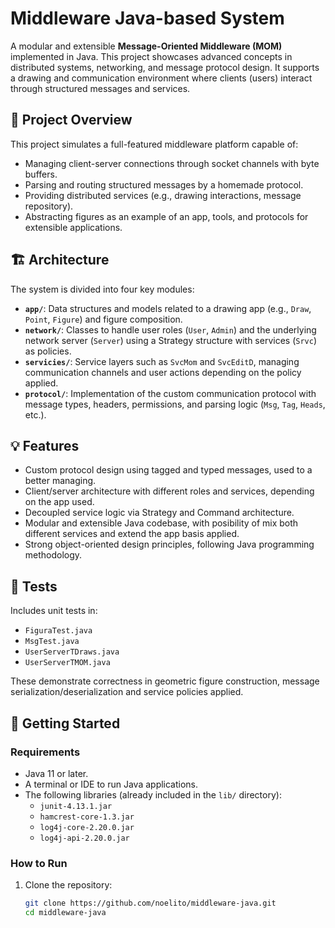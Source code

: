 # Middleware Java-based System

A modular and extensible **Message-Oriented Middleware (MOM)** implemented in Java. This project showcases advanced concepts in distributed systems, networking, and message protocol design. It supports a drawing and communication environment where clients (users) interact through structured messages and services.

## 🧠 Project Overview

This project simulates a full-featured middleware platform capable of:
- Managing client-server connections through socket channels with byte buffers.
- Parsing and routing structured messages by a homemade protocol.
- Providing distributed services (e.g., drawing interactions, message repository).
- Abstracting figures as an example of an app, tools, and protocols for extensible applications.

## 🏗️ Architecture

The system is divided into four key modules:

- **`app/`**: Data structures and models related to a drawing app (e.g., `Draw`, `Point`, `Figure`) and figure composition.
- **`network/`**: Classes to handle user roles (`User`, `Admin`) and the underlying network server (`Server`) using a Strategy structure with services (`Srvc`) as policies.
- **`servicies/`**: Service layers such as `SvcMom` and `SvcEditD`, managing communication channels and user actions depending on the policy applied.
- **`protocol/`**: Implementation of the custom communication protocol with message types, headers, permissions, and parsing logic (`Msg`, `Tag`, `Heads`, etc.).

## 💡 Features

- Custom protocol design using tagged and typed messages, used to a better managing.
- Client/server architecture with different roles and services, depending on the app used.
- Decoupled service logic via Strategy and Command architecture.
- Modular and extensible Java codebase, with posibility of mix both different services and extend the app basis applied.
- Strong object-oriented design principles, following Java programming methodology.

## 🧪 Tests

Includes unit tests in:
- `FiguraTest.java`
- `MsgTest.java`
- `UserServerTDraws.java`
- `UserServerTMOM.java`

These demonstrate correctness in geometric figure construction, message serialization/deserialization and service policies applied.

## 🚀 Getting Started

### Requirements

- Java 11 or later.
- A terminal or IDE to run Java applications.
- The following libraries (already included in the `lib/` directory):
  - `junit-4.13.1.jar`
  - `hamcrest-core-1.3.jar`
  - `log4j-core-2.20.0.jar`
  - `log4j-api-2.20.0.jar`

### How to Run

1. Clone the repository:
   ```bash
   git clone https://github.com/noelito/middleware-java.git
   cd middleware-java
